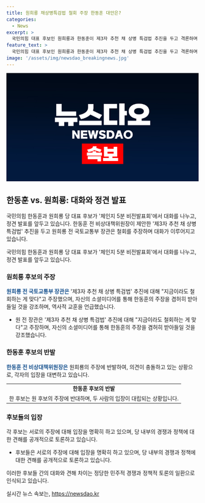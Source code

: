 ```yaml
---
title: 원희룡 채상병특검법 철회 주장 한동훈 대안은?
categories:
  - News
excerpt: >
  국민의힘 대표 후보인 원희룡과 한동훈이 제3자 추천 채 상병 특검법 추진을 두고 격론하며 정견을 밝혔다. 원희룡은 한동훈의 제안을 철회해야 한다고 주장했고, 한동훈은 이에 반발하며 민주당의 특검법에 대안을 제시해야 한다고 언급했다. 양측은 서로의 주장에 대한 비판과 반발을 내비쳤으며, 후보로서의 경쟁에서 발언하며 민생을 위한 정치를 강조했다.
feature_text: >
  국민의힘 대표 후보인 원희룡과 한동훈이 제3자 추천 채 상병 특검법 추진을 두고 격론하며 정견을 밝혔다. 원희룡은 한동훈의 제안을 철회해야 한다고 주장했고, 한동훈은 이에 반발하며 민주당의 특검법에 대안을 제시해야 한다고 언급했다. 양측은 서로의 주장에 대한 비판과 반발을 내비쳤으며, 후보로서의 경쟁에서 발언하며 민생을 위한 정치를 강조했다.
image: '/assets/img/newsdao_breakingnews.jpg'
---
```


<p><img src="/assets/img/newsdao_breakingnews.jpg" alt="implanttips 속보" /></p>

<h2 data-ke-size="size26">한동훈 vs. 원희룡: 대화와 정견 발표</h2>

<p>국민의힘 한동훈과 원희룡 당 대표 후보가 '체인지 5분 비전발표회'에서 대화를 나누고, 정견 발표를 앞두고 있습니다. 한동훈 전 비상대책위원장이 제안한 '제3자 추천 채 상병 특검법' 추진을 두고 원희룡 전 국토교통부 장관은 철회를 주장하며 대화가 이루어지고 있습니다.</p>

<p data-ke-size="size16">국민의힘 한동훈과 원희룡 당 대표 후보가 '체인지 5분 비전발표회'에서 대화를 나누고, 정견 발표를 앞두고 있습니다.</p>

<h3 data-ke-size="size23">원희룡 후보의 주장</h3>

<p><b><span style="color: #1a5490;">원희룡 전 국토교통부 장관은</span></b> '제3자 추천 채 상병 특검법' 추진에 대해 "지금이라도 철회하는 게 맞다"고 주장했으며, 자신의 소셜미디어를 통해 한동훈의 주장을 겸허히 받아들일 것을 강조하며, 역사적 교훈을 언급했습니다.</p>

<ul>
  <li>원 전 장관은 '제3자 추천 채 상병 특검법' 추진에 대해 "지금이라도 철회하는 게 맞다"고 주장하며, 자신의 소셜미디어를 통해 한동훈의 주장을 겸허히 받아들일 것을 강조했습니다.</li>
</ul>

<h3 data-ke-size="size23">한동훈 후보의 반발</h3>

<p><b><span style="color: #1a5490;">한동훈 전 비상대책위원장은</span></b> 원희룡의 주장에 반발하여, 의견이 충돌하고 있는 상황으로, 각자의 입장을 대변하고 있습니다.</p>

<table>
  <tr>
    <td style="text-align: center; height: 17px;"><b>한동훈 후보의 반발</b></td>
  </tr>
  <tr>
    <td style="text-align: center; height: 17px;">한 후보는 원 후보의 주장에 반대하며, 두 사람의 입장이 대립되는 상황입니다.</td>
  </tr>
</table>

<h3 data-ke-size="size23">후보들의 입장</h3>

<p>각 후보는 서로의 주장에 대해 입장을 명확히 하고 있으며, 당 내부의 경쟁과 정책에 대한 견해를 공개적으로 토론하고 있습니다.</p>

<ul>
  <li>후보들은 서로의 주장에 대해 입장을 명확히 하고 있으며, 당 내부의 경쟁과 정책에 대한 견해를 공개적으로 토론하고 있습니다.</li>
</ul>

<p>이러한 후보들 간의 대화와 견해 차이는 정당한 민주적 경쟁과 정책적 토론의 일환으로 인식되고 있습니다.</p>
실시간 뉴스 속보는, <a href="https://newsdao.kr" rel="dofollow">https://newsdao.kr</a>



